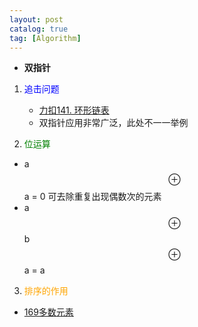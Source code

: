 ```yaml
---
layout: post
catalog: true 
tag: [Algorithm]
---
```

*  **双指针**

1. <font color = "blue">追击问题 </font>

   - [力扣141. 环形链表](https://leetcode-cn.com/problems/linked-list-cycle/)
   - 双指针应用非常广泛，此处不一一举例  
  
2. <font color = "green">位运算 </font>
  - a$$\oplus$$a = 0
  可去除重复出现偶数次的元素
  - a$$\oplus$$b$$\oplus$$a = a

3. <font color = "orange">排序的作用 </font>
  - [169多数元素](https://leetcode-cn.com/problems/majority-element/)
  




